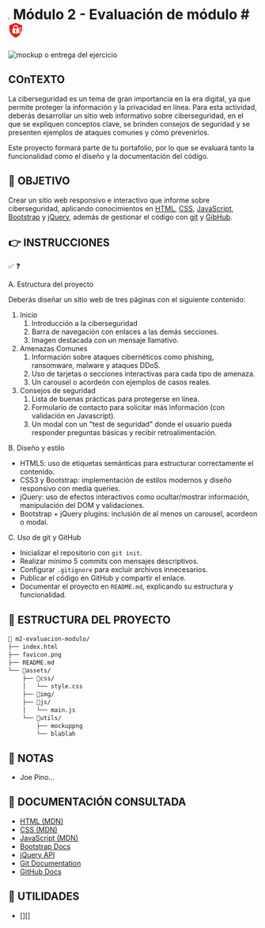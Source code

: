 # <img src="favicon.png" width=3/> Módulo 2 - Evaluación de módulo # <img src="favicon.png" width=30/> 

![mockup o entrega del ejercicio][0]

## COnTEXTO

La ciberseguridad es un tema de gran importancia en la era digital, ya que permite proteger la información y la privacidad en línea. Para esta actividad, deberás desarrollar un sitio web informativo sobre ciberseguridad, en el que se expliquen conceptos clave, se brinden consejos de seguridad y se presenten ejemplos de ataques comunes y cómo prevenirlos.

Este proyecto formará parte de tu portafolio, por lo que se evaluará tanto la funcionalidad como el diseño y la documentación del código.

## 🚀 OBJETIVO

Crear un sitio web responsivo e interactivo que informe sobre ciberseguridad, aplicando conocimientos en [HTML][5], [CSS][6], [JavaScript][7], [Bootstrap][8] y [jQuery][9], además de gestionar el código con [git][10] y [GibHub][11].

## 👉 INSTRUCCIONES

✅ ❓

A. Estructura del proyecto

Deberás diseñar un sitio web de tres páginas con el siguiente contenido:

1. Inicio
   1. Introducción a la ciberseguridad
   2. Barra de navegación con enlaces a las demás secciones.
   3. Imagen destacada con un mensaje llamativo.
2. Amenazas Comunes
   1. Información sobre ataques cibernéticos como phishing, ransomware, malware y ataques DDoS.
   2. Uso de tarjetas o secciones interactivas para cada tipo de amenaza.
   3. Un carousel o acordeón con ejemplos de casos reales.
3. Consejos de seguridad
   1. Lista de buenas prácticas para protegerse en línea.
   2. Formulario de contacto para solicitar más información (con validación en Javascript).
   3. Un modal con un "test de seguridad" donde el usuario pueda responder preguntas básicas y recibir retroalimentación.

B. Diseño y estilo

- HTML5: uso de etiquetas semánticas para estructurar correctamente el contenido.
- CSS3 y Bootstrap: implementación de estilos modernos y diseño responsivo con media queries.
- jQuery: uso de efectos interactivos como ocultar/mostrar información, manipulación del DOM y validaciones.
- Bootstrap + jQuery plugins: inclusión de al menos un carousel, acordeon o modal.

C. Uso de git y GitHub

- Inicializar el repositorio con `git init`.
- Realizar mínimo 5 commits con mensajes descriptivos.
- Configurar `.gitignore` para excluir archivos innecesarios.
- Publicar el código en GitHub y compartir el enlace.
- Documentar el proyecto en `README.md`, explicando su estructura y funcionalidad. 

## 📁 ESTRUCTURA DEL PROYECTO

```
📁 m2-evaluacion-modulo/  
├── index.html  
├── favicon.png  
├── README.md  
└── 📁assets/  
    ├── 📁css/  
    │   └── style.css  
    ├── 📁img/  
    ├── 📁js/  
    │   └── main.js
    └── 📁utils/  
        ├── mockuppng
        └── blablah
```

## 👀 NOTAS

- Joe Pino...

## 📖 DOCUMENTACIÓN CONSULTADA

- [HTML (MDN)][5]
- [CSS (MDN)][6]
- [JavaScript (MDN)][7]
- [Bootstrap Docs][8]
- [jQuery API][9]
- [Git Documentation][10]
- [GitHub Docs][11]

## 🧰 UTILIDADES

* [][]

<!-- Enlaces referenciados arriba -->
[0]:./assets/utils/mockup.png
[1]:
[2]:
[3]:
[4]:
[5]: https://developer.mozilla.org/en-US/docs/Web/HTML
[6]: https://developer.mozilla.org/en-US/docs/Web/CSS
[7]: https://developer.mozilla.org/en-US/docs/Web/JavaScript
[8]: https://getbootstrap.com/docs/5.3/getting-started/introduction/
[9]: https://api.jquery.com/
[10]: https://git-scm.com/doc
[11]: https://docs.github.com/en

